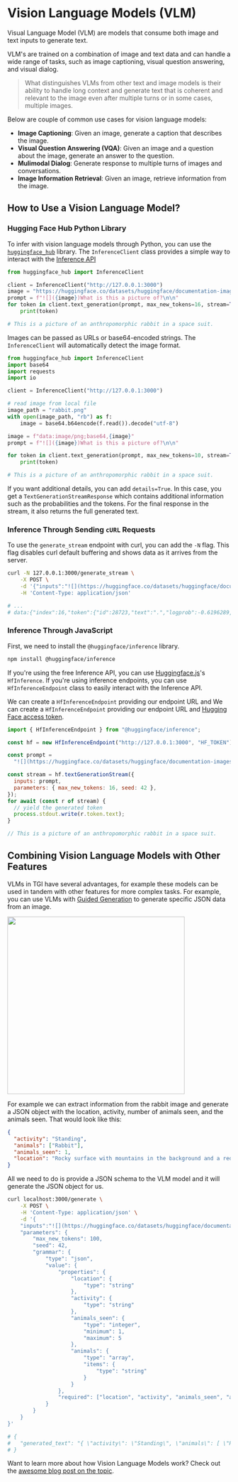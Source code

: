 # Vision Language Models (VLM)

Visual Language Model (VLM) are models that consume both image and text inputs to generate text.

VLM's are trained on a combination of image and text data and can handle a wide range of tasks, such as image captioning, visual question answering, and visual dialog.

> What distinguishes VLMs from other text and image models is their ability to handle long context and generate text that is coherent and relevant to the image even after multiple turns or in some cases, multiple images.

Below are couple of common use cases for vision language models:

- **Image Captioning**: Given an image, generate a caption that describes the image.
- **Visual Question Answering (VQA)**: Given an image and a question about the image, generate an answer to the question.
- **Mulimodal Dialog**: Generate response to multiple turns of images and conversations.
- **Image Information Retrieval**: Given an image, retrieve information from the image.

## How to Use a Vision Language Model?

### Hugging Face Hub Python Library

To infer with vision language models through Python, you can use the [`huggingface_hub`](https://pypi.org/project/huggingface-hub/) library. The `InferenceClient` class provides a simple way to interact with the [Inference API](https://huggingface.co/docs/api-inference/index)

```python
from huggingface_hub import InferenceClient

client = InferenceClient("http://127.0.0.1:3000")
image = "https://huggingface.co/datasets/huggingface/documentation-images/resolve/main/transformers/rabbit.png"
prompt = f"![]({image})What is this a picture of?\n\n"
for token in client.text_generation(prompt, max_new_tokens=16, stream=True):
    print(token)

# This is a picture of an anthropomorphic rabbit in a space suit.
```

Images can be passed as URLs or base64-encoded strings. The `InferenceClient` will automatically detect the image format.

```python
from huggingface_hub import InferenceClient
import base64
import requests
import io

client = InferenceClient("http://127.0.0.1:3000")

# read image from local file
image_path = "rabbit.png"
with open(image_path, "rb") as f:
    image = base64.b64encode(f.read()).decode("utf-8")

image = f"data:image/png;base64,{image}"
prompt = f"![]({image})What is this a picture of?\n\n"

for token in client.text_generation(prompt, max_new_tokens=10, stream=True):
    print(token)

# This is a picture of an anthropomorphic rabbit in a space suit.
```

If you want additional details, you can add `details=True`. In this case, you get a `TextGenerationStreamResponse` which contains additional information such as the probabilities and the tokens. For the final response in the stream, it also returns the full generated text.

### Inference Through Sending `cURL` Requests

To use the `generate_stream` endpoint with curl, you can add the `-N` flag. This flag disables curl default buffering and shows data as it arrives from the server.

```bash
curl -N 127.0.0.1:3000/generate_stream \
    -X POST \
    -d '{"inputs":"![](https://huggingface.co/datasets/huggingface/documentation-images/resolve/main/transformers/rabbit.png)What is this a picture of?\n\n","parameters":{"max_new_tokens":16, "seed": 42}}' \
    -H 'Content-Type: application/json'

# ...
# data:{"index":16,"token":{"id":28723,"text":".","logprob":-0.6196289,"special":false},"generated_text":"This is a picture of an anthropomorphic rabbit in a space suit.","details":null}
```

### Inference Through JavaScript

First, we need to install the `@huggingface/inference` library.

```bash
npm install @huggingface/inference
```

If you're using the free Inference API, you can use [Huggingface.js](https://huggingface.co/docs/huggingface.js/inference/README)'s `HfInference`. If you're using inference endpoints, you can use `HfInferenceEndpoint` class to easily interact with the Inference API.

We can create a `HfInferenceEndpoint` providing our endpoint URL and We can create a `HfInferenceEndpoint` providing our endpoint URL and [Hugging Face access token](https://huggingface.co/settings/tokens).

```js
import { HfInferenceEndpoint } from "@huggingface/inference";

const hf = new HfInferenceEndpoint("http://127.0.0.1:3000", "HF_TOKEN");

const prompt =
  "![](https://huggingface.co/datasets/huggingface/documentation-images/resolve/main/transformers/rabbit.png)What is this a picture of?\n\n";

const stream = hf.textGenerationStream({
  inputs: prompt,
  parameters: { max_new_tokens: 16, seed: 42 },
});
for await (const r of stream) {
  // yield the generated token
  process.stdout.write(r.token.text);
}

// This is a picture of an anthropomorphic rabbit in a space suit.
```

## Combining Vision Language Models with Other Features

VLMs in TGI have several advantages, for example these models can be used in tandem with other features for more complex tasks. For example, you can use VLMs with [Guided Generation](/docs/conceptual/guided-generation) to generate specific JSON data from an image.

<div class="flex justify-center">
    <img
        src="https://huggingface.co/datasets/huggingface/documentation-images/resolve/main/transformers/rabbit.png"
        width="400"
    />
</div>

For example we can extract information from the rabbit image and generate a JSON object with the location, activity, number of animals seen, and the animals seen. That would look like this:

```json
{
  "activity": "Standing",
  "animals": ["Rabbit"],
  "animals_seen": 1,
  "location": "Rocky surface with mountains in the background and a red light on the rabbit's chest"
}
```

All we need to do is provide a JSON schema to the VLM model and it will generate the JSON object for us.

```bash
curl localhost:3000/generate \
    -X POST \
    -H 'Content-Type: application/json' \
    -d '{
    "inputs":"![](https://huggingface.co/datasets/huggingface/documentation-images/resolve/main/transformers/rabbit.png)What is this a picture of?\n\n",
    "parameters": {
        "max_new_tokens": 100,
        "seed": 42,
        "grammar": {
            "type": "json",
            "value": {
                "properties": {
                    "location": {
                        "type": "string"
                    },
                    "activity": {
                        "type": "string"
                    },
                    "animals_seen": {
                        "type": "integer",
                        "minimum": 1,
                        "maximum": 5
                    },
                    "animals": {
                        "type": "array",
                        "items": {
                            "type": "string"
                        }
                    }
                },
                "required": ["location", "activity", "animals_seen", "animals"]
            }
        }
    }
}'

# {
#   "generated_text": "{ \"activity\": \"Standing\", \"animals\": [ \"Rabbit\" ], \"animals_seen\": 1, \"location\": \"Rocky surface with mountains in the background and a red light on the rabbit's chest\" }"
# }
```

Want to learn more about how Vision Language Models work? Check out the [awesome blog post on the topic](https://huggingface.co/blog/vlms).
